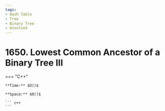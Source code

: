 ```yaml
---
tags:
- Hash Table
- Tree
- Binary Tree
- Unsolved
---
```



# 1650. Lowest Common Ancestor of a Binary Tree III

=== "C++"

    **Time:** $O()$

    **Space:** $O()$

    ``` c++
    ```